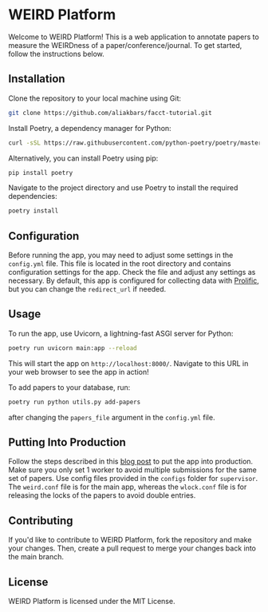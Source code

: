 # WEIRD Platform

Welcome to WEIRD Platform! This is a web application to annotate papers to measure the WEIRDness of a paper/conference/journal. To get started, follow the instructions below.

## Installation

Clone the repository to your local machine using Git:

```bash
git clone https://github.com/aliakbars/facct-tutorial.git
```

Install Poetry, a dependency manager for Python:
```bash
curl -sSL https://raw.githubusercontent.com/python-poetry/poetry/master/get-poetry.py | python -
```

Alternatively, you can install Poetry using pip:
```bash
pip install poetry
```

Navigate to the project directory and use Poetry to install the required dependencies:
```bash
poetry install
```

## Configuration

Before running the app, you may need to adjust some settings in the `config.yml` file. This file is located in the root directory and contains configuration settings for the app. Check the file and adjust any settings as necessary. By default, this app is configured for collecting data with [Prolific](https://www.prolific.co/), but you can change the `redirect_url` if needed.

## Usage

To run the app, use Uvicorn, a lightning-fast ASGI server for Python:
```bash
poetry run uvicorn main:app --reload
```

This will start the app on `http://localhost:8000/`. Navigate to this URL in your web browser to see the app in action!

To add papers to your database, run:
```bash
poetry run python utils.py add-papers
```
after changing the `papers_file` argument in the `config.yml` file.

## Putting Into Production

Follow the steps described in this [blog post](https://dylancastillo.co/fastapi-nginx-gunicorn/#step-3-set-up-your-fastapi-app) to put the app into production. Make sure you only set 1 worker to avoid multiple submissions for the same set of papers. Use config files provided in the `configs` folder for `supervisor`. The `weird.conf` file is for the main app, whereas the `wlock.conf` file is for releasing the locks of the papers to avoid double entries.

## Contributing

If you'd like to contribute to WEIRD Platform, fork the repository and make your changes. Then, create a pull request to merge your changes back into the main branch.

## License

WEIRD Platform is licensed under the MIT License.